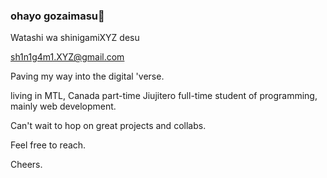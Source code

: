### ohayo gozaimasu👋 

Watashi wa shinigamiXYZ desu

sh1n1g4m1.XYZ@gmail.com

Paving my way into the digital 'verse.

living in MTL, Canada part-time Jiujitero full-time student of programming, mainly web development.

Can't wait to hop on great projects and collabs.

Feel free to reach.

Cheers.
